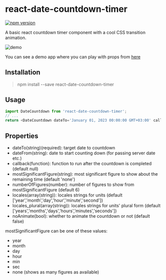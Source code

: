 ﻿# react-date-countdown-timer

[![npm version](https://badge.fury.io/js/react-date-countdown-timer.svg)](https://badge.fury.io/js/react-date-countdown-timer)

A basic react countdown timer component with a cool CSS transition animation.

![demo](./example/demo.gif)

You can see a demo app where you can play with props from [here](https://react-date-countdown-timer-dem.herokuapp.com/)

## Installation
> npm install --save react-date-countdown-timer
## Usage
```javascript
import DateCountdown from 'react-date-countdown-timer';
// ...
return <DateCountdown dateTo='January 01, 2023 00:00:00 GMT+03:00' callback={()=>alert('Hello')}  />;
```
## Properties
* dateTo(string)(required): target date to countdown
* dateFrom(string): date to start counting down (for passing server date etc.)
* callback(function): function to run after the countdown is completed (default null)
* mostSignificantFigure(string): most significant figure to show about the remaining time (default 'none')
* numberOfFigures(number): number of figures to show from mostSignificantFigure (default 6)
* locales(array(string)): locales strings for units (default ['year','month','day','hour','minute','second'])
* locales_plural(array(string)): locales strings for units' plural form (default ['years','months','days','hours','minutes','seconds'])
* noAnimate(bool): whether to animate the countdown or not (default false)


mostSignificantFigure can be one of these values:
* year
* month
* day
* hour
* min
* sec
* none (shows as many figures as available)

